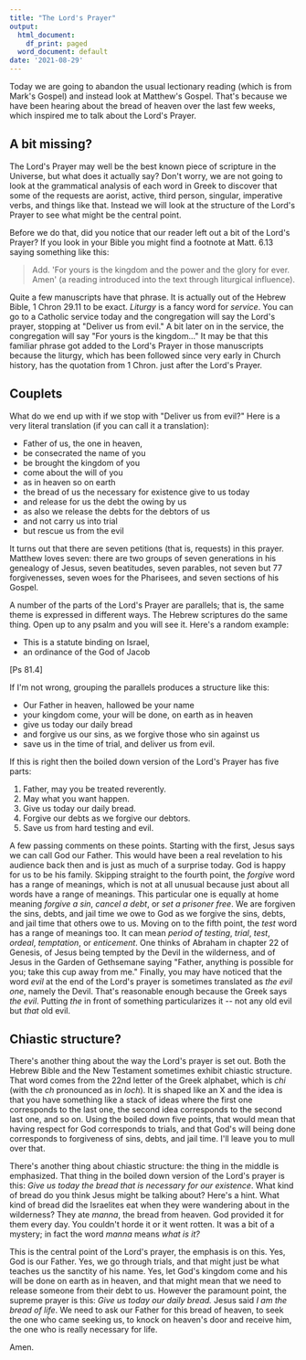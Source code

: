 ```yaml
---
title: "The Lord's Prayer"
output:
  html_document:
    df_print: paged
  word_document: default
date: '2021-08-29'
---
```


Today we are going to abandon the usual lectionary reading (which is from Mark's Gospel) and instead look at Matthew's Gospel. That's because we have been hearing about the bread of heaven over the last few weeks, which inspired me to talk about the Lord's Prayer.

## A bit missing?

The Lord's Prayer may well be the best known piece of scripture in the Universe, but what does it actually say? Don't worry, we are not going to look at the grammatical analysis of each word in Greek to discover that some of the requests are aorist, active, third person, singular, imperative verbs, and things like that. Instead we will look at the structure of the Lord's Prayer to see what might be the central point.

Before we do that, did you notice that our reader left out a bit of the Lord's Prayer? If you look in your Bible you might find a footnote at Matt. 6.13 saying something like this:

> Add. 'For yours is the kingdom and the power and the glory for ever. Amen' (a reading introduced into the text through liturgical influence).

Quite a few manuscripts have that phrase. It is actually out of the Hebrew Bible, 1 Chron 29.11 to be exact. *Liturgy* is a fancy word for *service*. You can go to a Catholic service today and the congregation will say the Lord's prayer, stopping at "Deliver us from evil." A bit later on in the service, the congregation will say "For yours is the kingdom..." It may be that this familiar phrase got added to the Lord's Prayer in those manuscripts because the liturgy, which has been followed since very early in Church history, has the quotation from 1 Chron. just after the Lord's Prayer.

## Couplets

What do we end up with if we stop with "Deliver us from evil?" Here is a very literal translation (if you can call it a translation):

* Father of us, the one in heaven,
* be consecrated the name of you
* be brought the kingdom of you
* come about the will of you
* as in heaven so on earth
* the bread of us the necessary for existence give to us today
* and release for us the debt the owing by us
* as also we release the debts for the debtors of us
* and not carry us into trial
* but rescue us from the evil

It turns out that there are seven petitions (that is, requests) in this prayer. Matthew loves seven: there are two groups of seven generations in his genealogy of Jesus, seven beatitudes, seven parables, not seven but 77 forgivenesses, seven woes for the Pharisees, and seven sections of his Gospel.

A number of the parts of the Lord's Prayer are parallels; that is, the same theme is expressed in different ways. The Hebrew scriptures do the same thing. Open up to any psalm and you will see it. Here's a random example:

* This is a statute binding on Israel,
* an ordinance of the God of Jacob

[Ps 81.4]

If I'm not wrong, grouping the parallels produces a structure like this:

* Our Father in heaven, hallowed be your name
* your kingdom come, your will be done, on earth as in heaven
* give us today our daily bread
* and forgive us our sins, as we forgive those who sin against us
* save us in the time of trial, and deliver us from evil.

If this is right then the boiled down version of the Lord's Prayer has five parts:

1. Father, may you be treated reverently.
2. May what you want happen.
3. Give us today our daily bread.
4. Forgive our debts as we forgive our debtors.
5. Save us from hard testing and evil.

A few passing comments on these points. Starting with the first, Jesus says we can call God our Father. This would have been a real revelation to his audience back then and is just as much of a surprise today. God is happy for us to be his family. Skipping straight to the fourth point, the *forgive* word has a range of meanings, which is not at all unusual because just about all words have a range of meanings. This particular one is equally at home meaning *forgive a sin*, *cancel a debt*, or *set a prisoner free*. We are forgiven the sins, debts, and jail time we owe to God as we forgive the sins, debts, and jail time that others owe to us. Moving on to the fifth point, the *test* word has a range of meanings too. It can mean *period of testing*, *trial*, *test*, *ordeal*, *temptation*, or *enticement*. One thinks of Abraham in chapter 22 of Genesis, of Jesus being tempted by the Devil in the wilderness, and of Jesus in the Garden of Gethsemane saying "Father, anything is possible for you; take this cup away from me." Finally, you may have noticed that the word *evil* at the end of the Lord's prayer is sometimes translated as *the evil one*, namely the Devil. That's reasonable enough because the Greek says *the evil*. Putting *the* in front of something particularizes it -- not any old evil but *that* old evil.

## Chiastic structure?

There's another thing about the way the Lord's prayer is set out. Both the Hebrew Bible and the New Testament sometimes exhibit chiastic structure. That word comes from the 22nd letter of the Greek alphabet, which is *chi* (with the *ch* pronounced as in *loch*). It is shaped like an X and the idea is that you have something like a stack of ideas where the first one corresponds to the last one, the second idea corresponds to the second last one, and so on. Using the boiled down five points, that would mean that having respect for God corresponds to trials, and that God's will being done corresponds to forgiveness of sins, debts, and jail time. I'll leave you to mull over that.

There's another thing about chiastic structure: the thing in the middle is emphasized. That thing in the boiled down version of the Lord's prayer is this: *Give us today the bread that is necessary for our existence*. What kind of bread do you think Jesus might be talking about? Here's a hint. What kind of bread did the Israelites eat when they were wandering about in the wilderness? They ate *manna*, the bread from heaven. God provided it for them every day. You couldn't horde it or it went rotten. It was a bit of a mystery; in fact the word *manna* means *what is it?*

This is the central point of the Lord's prayer, the emphasis is on this. Yes, God is our Father. Yes, we go through trials, and that might just be what teaches us the sanctity of his name. Yes, let God's kingdom come and his will be done on earth as in heaven, and that might mean that we need to release someone from their debt to us. However the paramount point, the supreme prayer is this: *Give us today our daily bread.* Jesus said *I am the bread of life*. We need to ask our Father for this bread of heaven, to seek the one who came seeking us, to knock on heaven's door and receive him, the one who is really necessary for life.

Amen.

